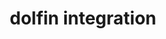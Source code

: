 ---
title: "dolfin integration"
titleList: dolfin  
summary: "Dolfin Point of Sale and Merchandising presents a customisable ERP solution to meet Fashion, Apparel and General Merchandise retailer’s needs."
type: platform
image: "/uploads/logo-platform-dolfin.png"
weight: 18
---